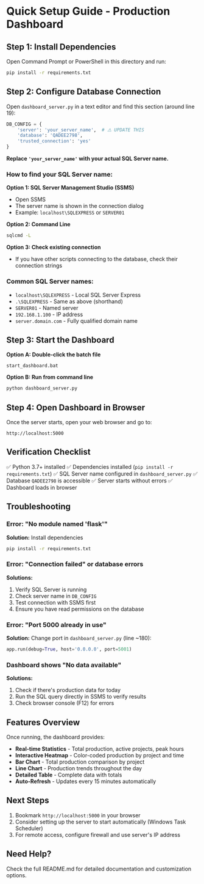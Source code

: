 # Quick Setup Guide - Production Dashboard

## Step 1: Install Dependencies

Open Command Prompt or PowerShell in this directory and run:

```bash
pip install -r requirements.txt
```

## Step 2: Configure Database Connection

Open `dashboard_server.py` in a text editor and find this section (around line 19):

```python
DB_CONFIG = {
    'server': 'your_server_name',  # ⚠️ UPDATE THIS
    'database': 'QADEE2798',
    'trusted_connection': 'yes'
}
```

**Replace `'your_server_name'` with your actual SQL Server name.**

### How to find your SQL Server name:

**Option 1: SQL Server Management Studio (SSMS)**
- Open SSMS
- The server name is shown in the connection dialog
- Example: `localhost\SQLEXPRESS` or `SERVER01`

**Option 2: Command Line**
```bash
sqlcmd -L
```

**Option 3: Check existing connection**
- If you have other scripts connecting to the database, check their connection strings

### Common SQL Server names:
- `localhost\SQLEXPRESS` - Local SQL Server Express
- `.\SQLEXPRESS` - Same as above (shorthand)
- `SERVER01` - Named server
- `192.168.1.100` - IP address
- `server.domain.com` - Fully qualified domain name

## Step 3: Start the Dashboard

**Option A: Double-click the batch file**
```
start_dashboard.bat
```

**Option B: Run from command line**
```bash
python dashboard_server.py
```

## Step 4: Open Dashboard in Browser

Once the server starts, open your web browser and go to:

```
http://localhost:5000
```

## Verification Checklist

✅ Python 3.7+ installed
✅ Dependencies installed (`pip install -r requirements.txt`)
✅ SQL Server name configured in `dashboard_server.py`
✅ Database `QADEE2798` is accessible
✅ Server starts without errors
✅ Dashboard loads in browser

## Troubleshooting

### Error: "No module named 'flask'"
**Solution:** Install dependencies
```bash
pip install -r requirements.txt
```

### Error: "Connection failed" or database errors
**Solutions:**
1. Verify SQL Server is running
2. Check server name in `DB_CONFIG`
3. Test connection with SSMS first
4. Ensure you have read permissions on the database

### Error: "Port 5000 already in use"
**Solution:** Change port in `dashboard_server.py` (line ~180):
```python
app.run(debug=True, host='0.0.0.0', port=5001)
```

### Dashboard shows "No data available"
**Solutions:**
1. Check if there's production data for today
2. Run the SQL query directly in SSMS to verify results
3. Check browser console (F12) for errors

## Features Overview

Once running, the dashboard provides:

- **Real-time Statistics** - Total production, active projects, peak hours
- **Interactive Heatmap** - Color-coded production by project and time
- **Bar Chart** - Total production comparison by project
- **Line Chart** - Production trends throughout the day
- **Detailed Table** - Complete data with totals
- **Auto-Refresh** - Updates every 15 minutes automatically

## Next Steps

1. Bookmark `http://localhost:5000` in your browser
2. Consider setting up the server to start automatically (Windows Task Scheduler)
3. For remote access, configure firewall and use server's IP address

## Need Help?

Check the full README.md for detailed documentation and customization options.
